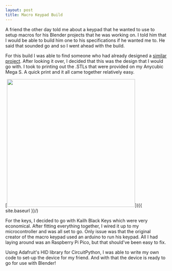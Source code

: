 ```yaml
---
layout: post
title: Macro Keypad Build
---
```


A friend the other day told me about a keypad that he wanted to use to setup macros for his Blender projects that he was working on. I told him that I would be able to build him one to his specifications if he wanted me to. He said that sounded go and so I went ahead with the build. 

For this build I was able to find someone who had already designed a [similar project](https://github.com/KikiHobbyRepair/Macro-Keyboard). After looking it over, I decided that this was the design that I would go with. I took to printing out the .STLs that were provided on my Anycubic Mega S. A quick print and it all came together relatively easy. 

[<img src="{{ site.baseurl }}/images/3d_printer.jpg" style="width: 400px;"/>]({{ site.baseurl }}/)

For the keys, I decided to go with Kailh Black Keys which were very economical. After fitting everything together, I wired it up to my microcontroller and was all set to go. Only issue was that the original creator of the macro keypad used an arduino to run his keypad. All I had laying around was an Raspberry Pi Pico, but that should've been easy to fix. 

Using Adafruit's HID library for CircuitPython, I was able to write my own code to set-up the device for my friend. And with that the device is ready to go for use with Blender!